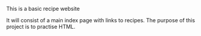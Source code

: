 This is a basic recipe website

It will consist of a main index page with links to recipes. The purpose of this project is to practise HTML.